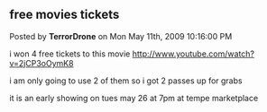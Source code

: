 ## free movies tickets
Posted by **TerrorDrone** on Mon May 11th, 2009 10:16:00 PM

i won 4 free tickets to this movie <http://www.youtube.com/watch?v=2jCP3oOymK8>

i am only going to use 2 of them so i got 2 passes up for grabs

it is an early showing on tues may 26 at 7pm at tempe marketplace
